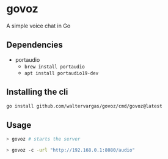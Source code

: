# govoz
A simple voice chat in Go

## Dependencies
 - portaudio
   - `brew install portaudio`
   - `apt install portaudio19-dev`

## Installing the cli

``` sh
go install github.com/waltervargas/govoz/cmd/govoz@latest
```

## Usage

``` sh
> govoz # starts the server
```

``` sh
> govoz -c -url "http://192.168.0.1:8080/audio"
```
